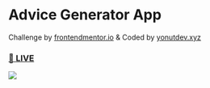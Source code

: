 # Advice Generator App
Challenge by <a href="https://frontendmentor.io">frontendmentor.io</a> & Coded by <a href="https://yonutdev.xyz">yonutdev.xyz</a>
<h3><a href="https://yonutdev.github.io/advice-generator-app/" target="_blank">👀 LIVE</a></h3>
<img src="https://i.imgur.com/VtdfVyG.png"></img>
